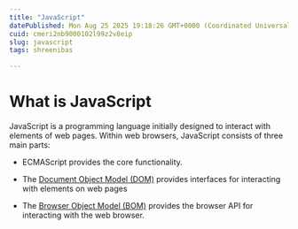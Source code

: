 ```yaml
---
title: "JavaScript"
datePublished: Mon Aug 25 2025 19:18:26 GMT+0000 (Coordinated Universal Time)
cuid: cmeri2nb9000102l99z2v8eip
slug: javascript
tags: shreenibas

---
```


# **What is JavaScript**

JavaScript is a programming language initially designed to interact with elements of web pages. Within web browsers, JavaScript consists of three main parts:

* ECMAScript provides the core functionality.
    
* The [Document Object Model (DOM)](https://www.javascripttutorial.net/javascript-dom/) provides interfaces for interacting with elements on web pages
    
* The [Browser Object Model (BOM)](https://www.javascripttutorial.net/javascript-bom/) provides the browser API for interacting with the web browser.